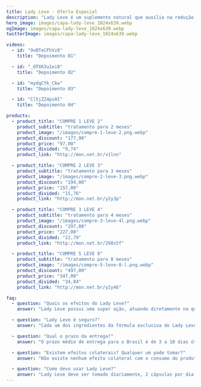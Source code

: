```yaml
---
title: Lady Leve - Oferta Especial
description: "Lady Leve é um suplemento natural que auxilia na redução de medidas com apenas 2 cápsulas por dia. Resultados comprovados com saúde e segurança. Entrega para todo Brasil com garantia de satisfação de 30 dias."
hero_image: images/capa-lady-leve_1024x639.webp
ogImage: images/capa-lady-leve_1024x639.webp
twitterImage: images/capa-lady-leve_1024x639.webp

videos:
  - id: "9vBTeCFhVz8"
    title: "Depoimento 01"

  - id: "_OTX63u1ei8"
    title: "Depoimento 02"

  - id: "mydqCYk_Ckw"
    title: "Depoimento 03"

  - id: "Cl5jZZ4ps0I"
    title: "Depoimento 04"

products:
  - product_title: "COMPRE 1 LEVE 2"
    product_subtitle: "tratamento para 2 meses"
    product_image: "/images/compre-1-leve-2.png.webp"
    product_discount: "177,90"
    product_price: "97,00"
    product_divided: "9,74"
    product_link: "http://mon.net.br/v1lnn"

  - product_title: "COMPRE 2 LEVE 3" 
    product_subtitle: "tratamento para 3 meses"
    product_image: "/images/compre-2-leve-3.png.webp"
    product_discount: "194,00"
    product_price: "157,00"
    product_divided: "15,76"
    product_link: "http://mon.net.br/y2y3p"

  - product_title: "COMPRE 3 LEVE 4"
    product_subtitle: "tratamento para 4 meses"
    product_image: "/images/compre-3-leve-4l.png.webp" 
    product_discount: "297,00"
    product_price: "227,00"
    product_divided: "22,79"
    product_link: "http://mon.net.br/298s5f"

  - product_title: "COMPRE 5 LEVE 8"
    product_subtitle: "tratamento para 8 meses"
    product_image: "/images/compre-5-leve-8-l.png.webp"
    product_discount: "497,00"
    product_price: "347,00"
    product_divided: "34,84"
    product_link: "http://mon.net.br/y2y46"

faq:
  - question: "Quais os efeitos do Lady Leve?"
    answer: "Lady Leve possui uma super ação, atuando diretamente na queima da gordura, desintoxicação do corpo, auxiliando na redução do inchaço do seu corpo, aumentando sua disposição."

  - question: "Lady Leve é seguro?"
    answer: "Cada um dos ingredientes da fórmula exclusiva do Lady Leve tem um longo histórico de segurança e eficácia. O Lady Leve pode ser usado junto com a maioria dos medicamentos prescritos e sem recita. Quando tomado de acordo com as instruções, o Lady Leve é seguro, não apresenta riscos à saúde a curto ou longo prazo e não causa dependência."

  - question: "Qual o prazo da entrega?"
    answer: "O prazo médio de entrega para o Brasil é de 3 a 10 dias úteis. O produto só é enviado após a confirmação do seu pagamento pela administradora do seu cartão de crédito ou após a confirmação do pagamento do boleto ou pix."

  - question: "Existem efeitos colaterais? Qualquer um pode tomar?"
    answer: "Não existe nenhum efeito colateral com o consumo do produto, e qualquer pessoa pode tomar e aproveitar seus benefícios. Porém, gestantes, crianças e pessoas enfermas ou que fazem uso contínuo de algum medicamento devem consultar um médico antes de iniciar o consumo."

  - question: "Como devo usar Lady Leve?"
    answer: "Lady Leve deve ser tomado diariamente, 2 cápsulas por dia, preferencialmente antes das refeições. Recomendamos o uso por no mínimo 3 meses para um resultado surpreendente."
---
```


